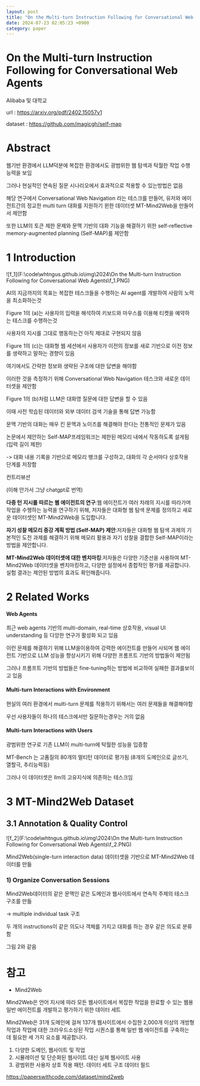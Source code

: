 ```yaml
---
layout: post
title: "On the Multi-turn Instruction Following for Conversational Web Agents"
date: 2024-07-23 02:05:23 +0900
category: paper
---
```


# On the Multi-turn Instruction Following for Conversational Web Agents

Alibaba 및 대학교

url : https://arxiv.org/pdf/2402.15057v1

dataset : https://github.com/magicgh/self-map



# Abstract

웹기반 환경에서 LLM덕분에 복잡한 환경에서도 광범위한 웹 탐색과 탁월한 작업 수행능력을 보임 

그러나 현실적인 연속된 질문 시나리오에서 효과적으로 적용할 수 있는방법은 없음 



해당 연구에서 Conversational Web Navigation 라는 테스크를 만들어, 유저와  에이전트간의 정교한 multi turn 대화를 지원하기 윈한 데이터셋 MT-Mind2Web을 만들어서 제안함 

또한 LLM의 토큰 제한 문제와 문맥 기반의 대화 기능을 해결하기 위한 self-reflective memory-augmented planning (Self-MAP)를 제안함 

# 1 Introduction 

![f_1](F:\code\whtngus.github.io\img\2024\On the Multi-turn Instruction Following for Conversational Web Agents\f_1.PNG)

AI의 지금까지의 목표는 복잡한 테스크들을 수행하는 AI agent를 개발하여 사람의 노력을 최소화하는것

Figure 1의 (a)는 사용자의 입력을 해석하여 키보드와 마우스를 이용해 티켓을 예약하는 테스크를 수행하는것 

사용자의 지시를 그대로 행동하는건 아직 제대로 구현되지 않음

Figure 1의 (c)는 대화형 웹 세션에서 사용자가 이전의 정보를 새로 기반으로 이전 정보를 생략하고 말하는 경향이 있음 

여기에서도 간략한 정보와 생략된 구조에 대한 답변을 해야함 



이러한 것을 측정하기 위해 Conversational Web Navigation 테스크와 새로운 데이터셋을 제안함 

Figure 1의 (b)처럼 LLM은 대화영 질문에 대한 답변을 할 수 있음 

 이때 사전 학습된 데이터와 외부 데이터 검색 기술을 통해 답변 가능함



문맥 기반의 대화는 매우 킨 문맥과 노이즈를 해결해야 한다는 전통적인 문제가 있음



논문에서 제안하는 Self-MAP프레임워크는 제한된 메모리 내에서 작동하도록 설게됨(입력 길이 제한)

-> 대화 내용 기록을 기반으로 메모리 뱅크를 구성하고, 대화의 각 순서마다 상호작용 단계를 저장함 



컨트리뷰션 

(이해 안가서 그냥 chatgpt로 번역)

**다중 턴 지시를 따르는 웹 에이전트의 연구**:웹 에이전트가 여러 차례의 지시를 따라가며 작업을 수행하는 능력을 연구하기 위해, 저자들은 대화형 웹 탐색 문제를 정의하고 새로운 데이터셋인 MT-Mind2Web을 도입합니다.

**자기 성찰 메모리 증강 계획 방법 (Self-MAP) 제안**:저자들은 대화형 웹 탐색 과제의 기본적인 도전 과제를 해결하기 위해 메모리 활용과 자기 성찰을 결합한 Self-MAP이라는 방법을 제안합니다.

**MT-Mind2Web 데이터셋에 대한 벤치마킹**:저자들은 다양한 기준선을 사용하여 MT-Mind2Web 데이터셋을 벤치마킹하고, 다양한 설정에서 종합적인 평가를 제공합니다. 실험 결과는 제안된 방법의 효과도 확인해줍니다.

# 2 Related Works

#### Web Agents

최근 web agents 기반의  multi-domain, real-time 상호작용, visual UI understanding 등 다앙한 연구가 활성화 되고 있음 

이런 문제를 해결하기 위해 LLM을이용하여 강력한 에이전트를 만들어 사되며 웹 에이전트 기반으로 LLM 성능을 향상시키기 위해 다양한 프롬프트 기반의 방법들이 제안됨 

그러나 프롬프트 기반의 방법들은 fine-tuning하는 방법에 비교하여 실패한 결과를보이고 있음 

#### Multi-turn Interactions with Environment 

현실의 여러 환경에서 multi-turn 문제를 적용하기 위해서는 여러 문제들을 해결해야함

우선 사용자들이 하나의 테스크에서만 질문하는경우는 거의 없음 

#### Multi-turn Interactions with Users 

광범위한 연구로 기존 LLM이 multi-turn에 탁월한 성능을 입증함 

 MT-Bench 는 고품질의 80개의 멀티턴 데이터로 평가됨 (8개의 도메인으로 글쓰기, 열할극, 추리능력등)

그러나 이 데이터셋은 llm의 고유지식에 의존하는 테스크임 

# 3 MT-Mind2Web Dataset

## 3.1 Annotation & Quality Control

![f_2](F:\code\whtngus.github.io\img\2024\On the Multi-turn Instruction Following for Conversational Web Agents\f_2.PNG)

Mind2Web(single-turn interaction data) 데이터셋을 기반으로 MT-Mind2Web 데이터를 만듦 

### 1) Organize Conversation Sessions

Mind2Web데이터의 같은 문맥인 같은 도메인과 웹사이트에서 연속적 주제의 테스크 구조를 만듦

-> multiple individual task 구조 

두 개의 instructions이 같은 의도나 객체를 가지고 대화를 하는 경우 같은 의도로 분류함

그림 2와 같음 

  





# 참고

- Mind2Web

Mind2Web은 언어 지시에 따라 모든 웹사이트에서 복잡한 작업을 완료할 수 있는 웹용 일반 에이전트를 개발하고 평가하기 위한 데이터 세트

Mind2Web은 31개 도메인에 걸쳐 137개 웹사이트에서 수집한 2,000개 이상의 개방형 작업과 작업에 대한 크라우드소싱된 작업 시퀀스를 통해 일반 웹 에이전트를 구축하는 데 필요한 세 가지 요소를 제공합니다. 

1. 다양한 도메인, 웹사이트 및 작업
2. 시뮬레이션 및 단순화된 웹사이트 대신 실제 웹사이트 사용
3. 광범위한 사용자 상호 작용 패턴. 데이터 세트 구조 데이터 필드

https://paperswithcode.com/dataset/mind2web